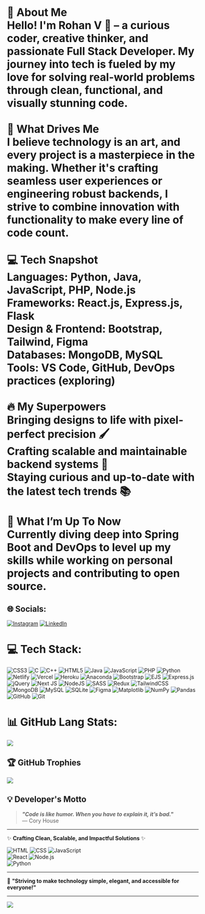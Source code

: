 # 🚀 About Me<br>Hello! I'm Rohan V 👋 – a curious coder, creative thinker, and passionate Full Stack Developer. My journey into tech is fueled by my love for solving real-world problems through clean, functional, and visually stunning code.<br><br>🌟 What Drives Me<br>I believe technology is an art, and every project is a masterpiece in the making. Whether it's crafting seamless user experiences or engineering robust backends, I strive to combine innovation with functionality to make every line of code count.<br><br>💻 Tech Snapshot<br>Languages: Python, Java, JavaScript, PHP, Node.js<br>Frameworks: React.js, Express.js, Flask<br>Design & Frontend: Bootstrap, Tailwind, Figma<br>Databases: MongoDB, MySQL<br>Tools: VS Code, GitHub, DevOps practices (exploring)<br><br>🔥 My Superpowers<br>Bringing designs to life with pixel-perfect precision 🖌️<br>Crafting scalable and maintainable backend systems 🔧<br>Staying curious and up-to-date with the latest tech trends 📚<br><br>🌱 What I’m Up To Now<br>Currently diving deep into Spring Boot and DevOps to level up my skills while working on personal projects and contributing to open source.


## 🌐 Socials:
[![Instagram](https://img.shields.io/badge/Instagram-%23E4405F.svg?logo=Instagram&logoColor=white)](https://instagram.com/r_00han) [![LinkedIn](https://img.shields.io/badge/LinkedIn-%230077B5.svg?logo=linkedin&logoColor=white)](https://linkedin.com/in/rohan-v-896883245) 

# 💻 Tech Stack:
![CSS3](https://img.shields.io/badge/css3-%231572B6.svg?style=plastic&logo=css3&logoColor=white) ![C](https://img.shields.io/badge/c-%2300599C.svg?style=plastic&logo=c&logoColor=white) ![C++](https://img.shields.io/badge/c++-%2300599C.svg?style=plastic&logo=c%2B%2B&logoColor=white) ![HTML5](https://img.shields.io/badge/html5-%23E34F26.svg?style=plastic&logo=html5&logoColor=white) ![Java](https://img.shields.io/badge/java-%23ED8B00.svg?style=plastic&logo=openjdk&logoColor=white) ![JavaScript](https://img.shields.io/badge/javascript-%23323330.svg?style=plastic&logo=javascript&logoColor=%23F7DF1E) ![PHP](https://img.shields.io/badge/php-%23777BB4.svg?style=plastic&logo=php&logoColor=white) ![Python](https://img.shields.io/badge/python-3670A0?style=plastic&logo=python&logoColor=ffdd54) ![Netlify](https://img.shields.io/badge/netlify-%23000000.svg?style=plastic&logo=netlify&logoColor=#00C7B7) ![Vercel](https://img.shields.io/badge/vercel-%23000000.svg?style=plastic&logo=vercel&logoColor=white) ![Heroku](https://img.shields.io/badge/heroku-%23430098.svg?style=plastic&logo=heroku&logoColor=white) ![Anaconda](https://img.shields.io/badge/Anaconda-%2344A833.svg?style=plastic&logo=anaconda&logoColor=white) ![Bootstrap](https://img.shields.io/badge/bootstrap-%238511FA.svg?style=plastic&logo=bootstrap&logoColor=white) ![EJS](https://img.shields.io/badge/ejs-%23B4CA65.svg?style=plastic&logo=ejs&logoColor=black) ![Express.js](https://img.shields.io/badge/express.js-%23404d59.svg?style=plastic&logo=express&logoColor=%2361DAFB) ![jQuery](https://img.shields.io/badge/jquery-%230769AD.svg?style=plastic&logo=jquery&logoColor=white) ![Next JS](https://img.shields.io/badge/Next-black?style=plastic&logo=next.js&logoColor=white) ![NodeJS](https://img.shields.io/badge/node.js-6DA55F?style=plastic&logo=node.js&logoColor=white) ![SASS](https://img.shields.io/badge/SASS-hotpink.svg?style=plastic&logo=SASS&logoColor=white) ![Redux](https://img.shields.io/badge/redux-%23593d88.svg?style=plastic&logo=redux&logoColor=white) ![TailwindCSS](https://img.shields.io/badge/tailwindcss-%2338B2AC.svg?style=plastic&logo=tailwind-css&logoColor=white) ![MongoDB](https://img.shields.io/badge/MongoDB-%234ea94b.svg?style=plastic&logo=mongodb&logoColor=white) ![MySQL](https://img.shields.io/badge/mysql-4479A1.svg?style=plastic&logo=mysql&logoColor=white) ![SQLite](https://img.shields.io/badge/sqlite-%2307405e.svg?style=plastic&logo=sqlite&logoColor=white) ![Figma](https://img.shields.io/badge/figma-%23F24E1E.svg?style=plastic&logo=figma&logoColor=white) ![Matplotlib](https://img.shields.io/badge/Matplotlib-%23ffffff.svg?style=plastic&logo=Matplotlib&logoColor=black) ![NumPy](https://img.shields.io/badge/numpy-%23013243.svg?style=plastic&logo=numpy&logoColor=white) ![Pandas](https://img.shields.io/badge/pandas-%23150458.svg?style=plastic&logo=pandas&logoColor=white) ![GitHub](https://img.shields.io/badge/github-%23121011.svg?style=plastic&logo=github&logoColor=white) ![Git](https://img.shields.io/badge/git-%23F05033.svg?style=plastic&logo=git&logoColor=white)

# 📊 GitHub Lang Stats:

![](https://github-readme-stats.vercel.app/api/top-langs/?username=RohanVH&theme=holi&hide_border=true&include_all_commits=true&count_private=true&layout=compact)

## 🏆 GitHub Trophies
![](https://github-profile-trophy.vercel.app/?username=RohanVH&theme=shadow_green&no-frame=false&no-bg=false&margin-w=4)

## 💡 Developer's Motto  

> **_"Code is like humor. When you have to explain it, it’s bad."_**  
> — Cory House  

---

✨ **Crafting Clean, Scalable, and Impactful Solutions** ✨  

![HTML](https://img.shields.io/badge/-HTML-orange?style=flat-square&logo=html5&logoColor=white) 
![CSS](https://img.shields.io/badge/-CSS-blue?style=flat-square&logo=css3&logoColor=white) 
![JavaScript](https://img.shields.io/badge/-JavaScript-yellow?style=flat-square&logo=javascript&logoColor=black)  
![React](https://img.shields.io/badge/-React-61DAFB?style=flat-square&logo=react&logoColor=black) 
![Node.js](https://img.shields.io/badge/-Node.js-green?style=flat-square&logo=node.js&logoColor=white)  
![Python](https://img.shields.io/badge/-Python-blue?style=flat-square&logo=python&logoColor=white)

---

🎯 **"Striving to make technology simple, elegant, and accessible for everyone!"**



---
[![](https://visitcount.itsvg.in/api?id=RohanVH&icon=5&color=3)](https://visitcount.itsvg.in)

<!-- Proudly created with GPRM ( https://gprm.itsvg.in ) -->